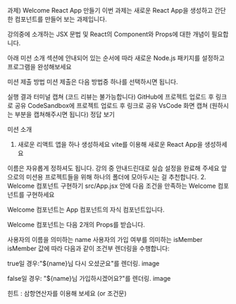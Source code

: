 과제) Welcome React App 만들기
이번 과제는 새로운 React App을 생성하고 간단한 컴포넌트를 만들어 보는 과제입니다.

강의중에 소개하는 JSX 문법 및 React의 Component와 Props에 대한 개념이 필요합니다.

아래 미션 소개 섹션에 안내되어 있는 순서에 따라 새로운 Node.js 패키지를 설정하고 프로그램을 완성해보세요

미션 제출 방법
미션 제출은 다음 방법중 하나를 선택하시면 됩니다.

실행 결과 터미널 캡쳐 (코드 리뷰는 불가능합니다)
GitHub에 프로젝트 업로드 후 링크로 공유
CodeSandbox에 프로젝트 업로드 후 링크로 공유
VsCode 화면 캡쳐 (원하시는 부분을 캡쳐해주시면 됩니다)
정답 보기

미션 소개

1. 새로운 리액트 앱을 하나 생성하세요
   vite를 이용해 새로운 React App을 생성하세요

이름은 자유롭게 정하셔도 됩니다.
강의 중 안내드린대로 실습 설정을 완료해 주세요
앞으로의 미션용 프로젝트들을 위해 하나의 폴더에 모아두시는 걸 추천합니다. 2. Welcome 컴포넌트 구현하기
src/App.jsx 안에 다음 조건을 만족하는 Welcome 컴포넌트를 구현하세요

Welcome 컴포넌트는 App 컴포넌트의 자식 컴포넌트입니다.

Welcome 컴포넌트는 다음 2개의 Props를 받습니다.

사용자의 이름을 의미하는 name
사용자의 가입 여부를 의미하는 isMember
isMember 값에 따라 다음과 같이 조건부 렌더링을 수행합니다:

true일 경우:"${name}님 다시 오셨군요"를 렌더링. image

false일 경우: "${name}님 가입하시겠어요?"를 렌더링. image

힌트 : 삼항연산자를 이용해 보세요 (or 조건문)
